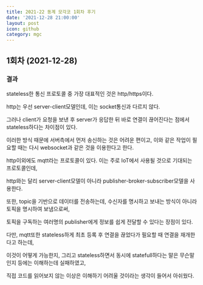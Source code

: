 ```yaml
---
title: 2021-22 동계 모각코 1회차 후기
date: '2021-12-28 21:00:00'
layout: post
icon: github
category: mgc
---
```


## 1회차 (2021-12-28)

### 결과
stateless한 통신 프로토콜 중 가장 대표적인 것은 http/https이다.

http는 우선 server-client모델인데, 이는 socket통신과 다르지 않다.

그러나 client가 요청을 보낸 후 server가 응답한 뒤 바로 연결이 끊어진다는 점에서 stateless하다는 차이점이 있다.

이러한 방식 때문에 서버측에서 먼저 송신하는 것은 어려운 편이고, 이와 같은 작업이 필요할 때는 다시 websocket과 같은 것을 이용한다고 한다.

http이외에도 mqtt라는 프로토콜이 있다. 이는 주로 IoT에서 사용될 것으로 기대되는 프로토콜인데,

http와는 달리 server-client모델이 아니라 publisher-broker-subscriber모델을 사용한다.

또한, topic을 기반으로 데이터를 전송하는데, 수신자를 명시하고 보내는 방식이 아니라 토픽을 명시하여 보냄으로써,

토픽을 구독하는 여러명의 publisher에게 정보를 쉽게 전달할 수 있다는 장점이 있다.

다만, mqtt또한 stateless하게 최초 등록 후 연결을 끊었다가 필요할 때 연결을 재개한다고 하는데,

이것이 어떻게 가능한지, 그리고 stateless하면서 동시에 statefull하다는 말은 무슨말인지 등에는 이해하는데 실패하였고,

직접 코드를 읽어보지 않는 이상은 이해하기 어려울 것이라는 생각이 들어서 아쉬웠다.

